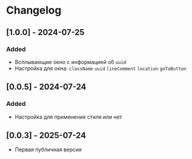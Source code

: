 # Changelog

## [1.0.0] - 2024-07-25
### Added
- Всплывающие окно с информацией об `uuid`
- Настройка для окна: `className` `uuid` `lineComment` `location` `goToButton`

## [0.0.5] - 2024-07-24
### Added
- Настройка для применения стиля или нет

## [0.0.3] - 2025-07-24
- Первая публичная версия